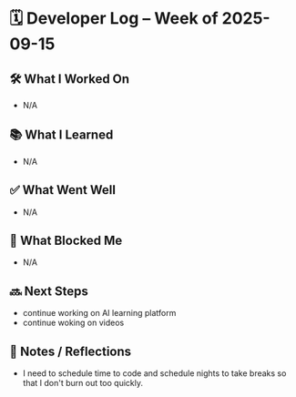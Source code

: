# 🗓️ Developer Log – Week of 2025-09-15

## 🛠 What I Worked On
- N/A

## 📚 What I Learned

- N/A

## ✅ What Went Well
- N/A

## 🚧 What Blocked Me
- N/A 

## 🔜 Next Steps

- continue working on AI learning platform 
- continue woking on videos 

## 📝 Notes / Reflections

- I need to schedule time to code and schedule nights to take breaks so that I don't burn out too quickly. 